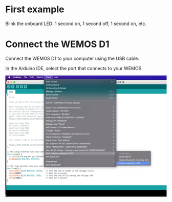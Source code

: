 # First example

Blink the onboard LED: 1 second on, 1 second off, 1 second on, etc.

# Connect the WEMOS D1

Connect the WEMOS D1 to your computer using the USB cable.

In the Arduino IDE, select the port that connects to your WEMOS

![port](res/port.png)
